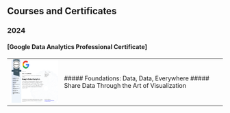 ##  Courses and Certificates
### 2024

#### [Google Data Analytics Professional Certificate]



<table>
<colgroup>
<col width="25%" />
<col width="85%" />
</colgroup>
<tbody>
<tr>
<td markdown="span"><img src="https://github.com/dutta-tanushree/dutta-tanushree.github.io/blob/master/pdf/certificates/google-data/Coursera%20KH0FP1NO1U77-1.png?raw=true" width="182" height="102"></td>
<td markdown="span"> 
  ##### Foundations: Data, Data, Everywhere
  ##### Share Data Through the Art of Visualization
  
</td>
</tr>
</tbody>
</table>

